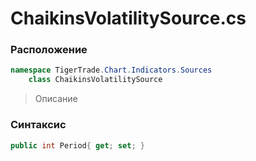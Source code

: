 
# ChaikinsVolatilitySource.cs
### Расположение
```csharp
namespace TigerTrade.Chart.Indicators.Sources  
    class ChaikinsVolatilitySource
```

> Описание

### Синтаксис
```csharp
public int Period{ get; set; }
```
